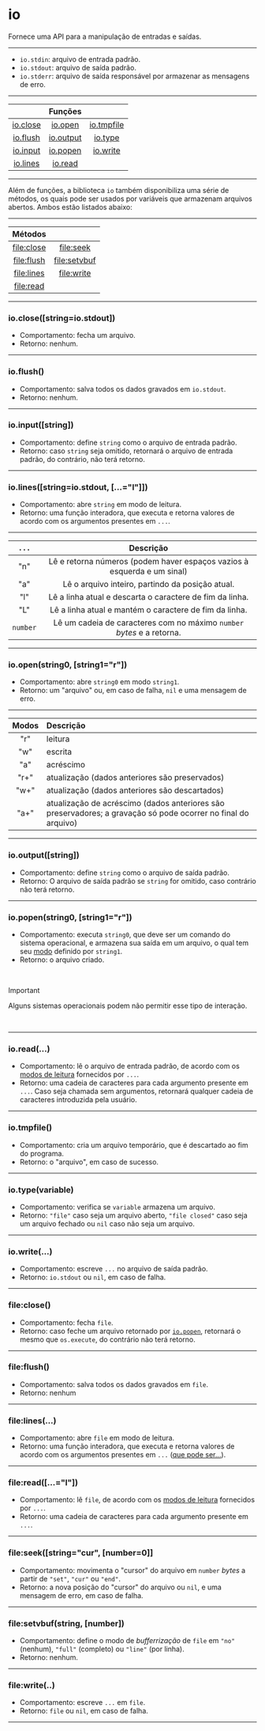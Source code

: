 # io
Fornece uma API para a manipulação de entradas e saídas.

<hr>

* `io.stdin`: arquivo de entrada padrão.
* `io.stdout`: arquivo de saída padrão.
* `io.stderr`: arquivo de saída responsável por armazenar as mensagens de erro.

<hr>

||Funções||
|:-:|:-:|:-:
|<a href="#1">io.close</a> |<a href="#5">io.open</a>  |<a href="#9">io.tmpfile</a>|
|<a href="#2">io.flush</a> |<a href="#6">io.output</a>|<a href="#10">io.type</a>  |
|<a href="#3">io.input</a> |<a href="#7">io.popen</a> |<a href="#11">io.write</a> |
|<a href="#4">io.lines</a> |<a href="#8">io.read</a>  ||

<hr>

Além de funções, a biblioteca `io` também disponibiliza uma série de métodos, os quais pode ser usados por variáveis que armazenam arquivos abertos. Ambos estão listados abaixo:

<hr>

|Métodos||
|:-:|:-:|
|<a href="#12">file:close</a>|<a href="#16">file:seek</a>   |
|<a href="#13">file:flush</a>|<a href="#17">file:setvbuf</a>|
|<a href="#14">file:lines</a>|<a href="#18">file:write</a>  |
|<a href="#15">file:read</a> ||

<hr>

<h3 id="1">io.close([string=io.stdout])</h3>

* Comportamento: fecha um arquivo.
* Retorno: nenhum.

<hr>

<h3 id="2">io.flush()</h3>

* Comportamento: salva todos os dados gravados em `io.stdout`.
* Retorno: nenhum.

<hr>

<h3 id="3">io.input([string])</h3>

* Comportamento: define `string` como o arquivo de entrada padrão.
* Retorno: caso `string` seja omitido, retornará o arquivo de entrada padrão, do contrário, não terá retorno.

<hr>

<h3 id="4">io.lines([string=io.stdout, [...="l"]])</h3>

* Comportamento: abre `string` em modo de leitura.
* Retorno: uma função interadora, que executa e retorna valores de acordo com os argumentos presentes em `...`.

<hr>

| <span id="reads"><code>...</code></span> | Descrição |
|:-:|:-:|
| "n" | Lê e retorna números (podem haver espaços vazios à esquerda e um sinal) |
| "a" | Lê o arquivo inteiro, partindo da posição atual. |
| "l" | Lê a linha atual e descarta o caractere de fim da linha. |
| "L" | Lê a linha atual e mantém o caractere de fim da linha. |
|`number`| Lê um cadeia de caracteres com no máximo `number` *bytes* e a retorna. |

<hr>

<h3 id="5">io.open(string0, [string1="r"])</h3>

* Comportamento: abre `string0` em modo `string1`.
* Retorno: um "arquivo" ou, em caso de falha, `nil` e uma mensagem de erro.

<hr>

| <span id="modes">Modos</span> | Descrição |
|:-:|:--|
| "r"  | leitura |
| "w"  | escrita |
| "a"  | acréscimo |
| "r+" | atualização (dados anteriores são preservados) |
| "w+" | atualização (dados anteriores são descartados) |
| "a+" | atualização de acréscimo (dados anteriores são preservadores; a gravação só pode ocorrer no final do arquivo) |

<hr>

<h3 id="6">io.output([string])</h3>

* Comportamento: define `string` como o arquivo de saída padrão.
* Retorno: O arquivo de saída padrão se `string` for omitido, caso contrário não terá retorno.

<hr>

<h3 id="7">io.popen(string0, [string1="r"])</h3>

* Comportamento: executa `string0`, que deve ser um comando do sistema operacional, e armazena sua saída em um arquivo, o qual tem seu [modo](#modes) definido por `string1`.
* Retorno: o arquivo criado.

<br>

> [!IMPORTANT]
> Alguns sistemas operacionais podem não permitir esse tipo de interação.

<br>

<hr>

<h3 id="8">io.read(...)</h3>

* Comportamento: lê o arquivo de entrada padrão, de acordo com os [modos de leitura](#reads) fornecidos por `...`.
* Retorno: uma cadeia de caracteres para cada argumento presente em `...`. Caso seja chamada sem argumentos, retornará qualquer cadeia de caracteres introduzida pela usuário.

<hr>

<h3 id="9">io.tmpfile()</h3>

* Comportamento: cria um arquivo temporário, que é descartado ao fim do programa.
* Retorno: o "arquivo", em caso de sucesso.

<hr>

<h3 id="10">io.type(variable)</h3>

* Comportamento: verifica se `variable` armazena um arquivo.
* Retorno: `"file"` caso seja um arquivo aberto, `"file closed"` caso seja um arquivo fechado ou `nil` caso não seja um arquivo.

<hr>

<h3 id="11">io.write(...)</h3>

* Comportamento: escreve `...` no arquivo de saída padrão.
* Retorno: `io.stdout` ou `nil`, em caso de falha.

<hr>

<h3 id="12">file:close()</h3>

* Comportamento: fecha `file`.
* Retorno: caso feche um arquivo retornado por [`io.popen`](#7), retornará o mesmo que `os.execute`, do contrário não terá retorno.

<hr>

<h3 id="13">file:flush()</h3>

* Comportamento: salva todos os dados gravados em `file`.
* Retorno: nenhum

<hr>

<h3 id="14">file:lines(...)</h3>

* Comportamento: abre `file` em modo de leitura.
* Retorno: uma função interadora, que executa e retorna valores de acordo com os argumentos presentes em `...` ([que pode ser...](#reads)).

<hr>

<h3 id="15">file:read([...="l"])</h3>

* Comportamento: lê `file`, de acordo com os [modos de leitura](#reads) fornecidos por `...`.
* Retorno: uma cadeia de caracteres para cada argumento presente em `...`.

<hr>

<h3 id="16">file:seek([string="cur", [number=0]]</h3>

* Comportamento: movimenta o "cursor" do arquivo em `number` *bytes* a partir de `"set"`, `"cur"` ou `"end"`.
* Retorno: a nova posição do "cursor" do arquivo ou `nil`, e uma mensagem de erro, em caso de falha.

<hr>

<h3 id="17">file:setvbuf(string, [number])</h3>

* Comportamento: define o modo de *bufferrização* de `file` em `"no"` (nenhum), `"full"` (completo) ou `"line"` (por linha).
* Retorno: nenhum.

<hr>

<h3 id="18">file:write(..)</h3>

* Comportamento: escreve `...` em `file`.
* Retorno: `file` ou `nil`, em caso de falha.

<hr>
